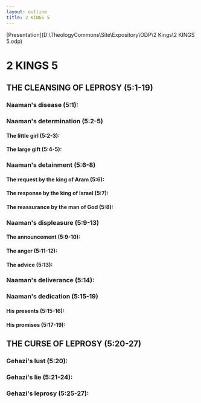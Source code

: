 ```yaml
---
layout: outline
title: 2 KINGS 5
---
```

[Presentation](D:\TheologyCommons\Site\Expository\ODP\2 Kings\2 KINGS 5.odp)
# 2 KINGS 5 
## THE CLEANSING OF LEPROSY (5:1-19) 
###  Naaman\'s disease (5:1): 
###  Naaman\'s determination (5:2-5) 
####  The little girl (5:2-3): 
####  The large gift (5:4-5): 
###  Naaman\'s detainment (5:6-8) 
####  The request by the king of Aram (5:6): 
####  The response by the king of Israel (5:7): 
####  The reassurance by the man of God (5:8): 
###  Naaman\'s displeasure (5:9-13) 
####  The announcement (5:9-10): 
####  The anger (5:11-12): 
####  The advice (5:13): 
###  Naaman\'s deliverance (5:14): 
###  Naaman\'s dedication (5:15-19) 
####  His presents (5:15-16): 
####  His promises (5:17-19): 
## THE CURSE OF LEPROSY (5:20-27) 
###  Gehazi\'s lust (5:20): 
###  Gehazi\'s lie (5:21-24): 
###  Gehazi\'s leprosy (5:25-27): 
